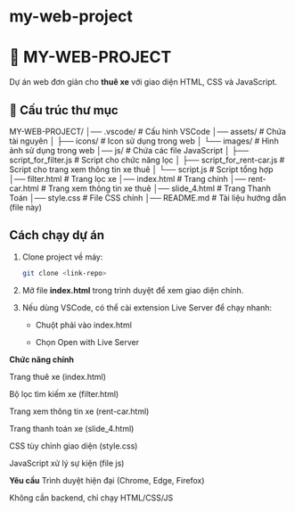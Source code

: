 # my-web-project

# 🚗 MY-WEB-PROJECT

Dự án web đơn giản cho **thuê xe** với giao diện HTML, CSS và JavaScript.

## 📂 Cấu trúc thư mục

MY-WEB-PROJECT/
│── .vscode/ # Cấu hình VSCode
│── assets/ # Chứa tài nguyên
│ ├── icons/ # Icon sử dụng trong web
│ └── images/ # Hình ảnh sử dụng trong web
│── js/ # Chứa các file JavaScript
│ ├── script_for_filter.js # Script cho chức năng lọc
│ ├── script_for_rent-car.js # Script cho trang xem thông tin xe thuê
│ └── script.js # Script tổng hợp
│── filter.html # Trang lọc xe
│── index.html # Trang chính
│── rent-car.html # Trang xem thông tin xe thuê
│── slide_4.html # Trang Thanh Toán
│── style.css # File CSS chính
│── README.md # Tài liệu hướng dẫn (file này)

## Cách chạy dự án

1. Clone project về máy:
   ```bash
   git clone <link-repo>
   ```
2. Mở file **index.html** trong trình duyệt để xem giao diện chính.

3. Nếu dùng VSCode, có thể cài extension Live Server để chạy nhanh:

   - Chuột phải vào index.html

   - Chọn Open with Live Server

**Chức năng chính**

Trang thuê xe (index.html)

Bộ lọc tìm kiếm xe (filter.html)

Trang xem thông tin xe (rent-car.html)

Trang thanh toán xe (slide_4.html)

CSS tùy chỉnh giao diện (style.css)

JavaScript xử lý sự kiện (file js)

**Yêu cầu**
Trình duyệt hiện đại (Chrome, Edge, Firefox)

Không cần backend, chỉ chạy HTML/CSS/JS
